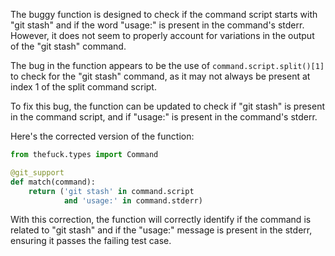 The buggy function is designed to check if the command script starts with "git stash" and if the word "usage:" is present in the command's stderr. However, it does not seem to properly account for variations in the output of the "git stash" command.

The bug in the function appears to be the use of `command.script.split()[1]` to check for the "git stash" command, as it may not always be present at index 1 of the split command script.

To fix this bug, the function can be updated to check if "git stash" is present in the command script, and if "usage:" is present in the command's stderr.

Here's the corrected version of the function:

```python
from thefuck.types import Command

@git_support
def match(command):
    return ('git stash' in command.script
            and 'usage:' in command.stderr)
```

With this correction, the function will correctly identify if the command is related to "git stash" and if the "usage:" message is present in the stderr, ensuring it passes the failing test case.